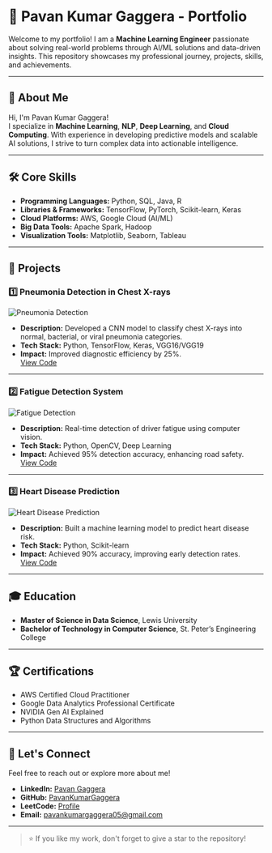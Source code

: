 # 🚀 Pavan Kumar Gaggera - Portfolio

Welcome to my portfolio! I am a **Machine Learning Engineer** passionate about solving real-world problems through AI/ML solutions and data-driven insights. This repository showcases my professional journey, projects, skills, and achievements.

---

## 🌟 About Me

Hi, I'm Pavan Kumar Gaggera!  
I specialize in **Machine Learning**, **NLP**, **Deep Learning**, and **Cloud Computing**. With experience in developing predictive models and scalable AI solutions, I strive to turn complex data into actionable intelligence.

---

## 🛠️ Core Skills
- **Programming Languages:** Python, SQL, Java, R  
- **Libraries & Frameworks:** TensorFlow, PyTorch, Scikit-learn, Keras  
- **Cloud Platforms:** AWS, Google Cloud (AI/ML)  
- **Big Data Tools:** Apache Spark, Hadoop  
- **Visualization Tools:** Matplotlib, Seaborn, Tableau  

---

## 📂 Projects

### 1️⃣ Pneumonia Detection in Chest X-rays
![Pneumonia Detection](https://via.placeholder.com/800x400?text=Pneumonia+Detection+Project)
- **Description:** Developed a CNN model to classify chest X-rays into normal, bacterial, or viral pneumonia categories.  
- **Tech Stack:** Python, TensorFlow, Keras, VGG16/VGG19  
- **Impact:** Improved diagnostic efficiency by 25%.  
[View Code](https://github.com/PavanKumarGaggera/pneumonia-detection)

---

### 2️⃣ Fatigue Detection System
![Fatigue Detection](https://via.placeholder.com/800x400?text=Fatigue+Detection+System)
- **Description:** Real-time detection of driver fatigue using computer vision.  
- **Tech Stack:** Python, OpenCV, Deep Learning  
- **Impact:** Achieved 95% detection accuracy, enhancing road safety.  
[View Code](https://github.com/PavanKumarGaggera/fatigue-detection)

---

### 3️⃣ Heart Disease Prediction
![Heart Disease Prediction](https://via.placeholder.com/800x400?text=Heart+Disease+Prediction)
- **Description:** Built a machine learning model to predict heart disease risk.  
- **Tech Stack:** Python, Scikit-learn  
- **Impact:** Achieved 90% accuracy, improving early detection rates.  
[View Code](https://github.com/PavanKumarGaggera/heart-disease-prediction)

---

## 🎓 Education
- **Master of Science in Data Science**, Lewis University  
- **Bachelor of Technology in Computer Science**, St. Peter’s Engineering College  

---

## 🏆 Certifications
- AWS Certified Cloud Practitioner  
- Google Data Analytics Professional Certificate  
- NVIDIA Gen AI Explained  
- Python Data Structures and Algorithms  

---

## 🤝 Let's Connect
Feel free to reach out or explore more about me!  
- **LinkedIn:** [Pavan Gaggera](https://www.linkedin.com/in/pavan-gaggera/)  
- **GitHub:** [PavanKumarGaggera](https://github.com/PavanKumarGaggera)  
- **LeetCode:** [Profile](https://leetcode.com/u/PavanKumarGaggera/)  
- **Email:** pavankumargaggera05@gmail.com  

---

> ⭐ If you like my work, don't forget to give a star to the repository!
